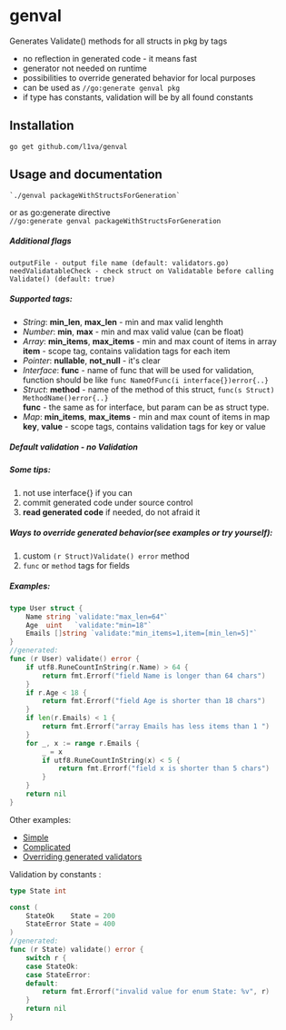 # genval
Generates Validate() methods for all structs in pkg by tags
- no reflection in generated code - it means fast  
- generator not needed on runtime
- possibilities to override generated behavior for local purposes
- can be used as `//go:generate genval pkg` 
- if type has constants, validation will be by all found constants 

Installation
------------
    go get github.com/l1va/genval

Usage and documentation
------
    `./genval packageWithStructsForGeneration` 
or as go:generate directive  
    `//go:generate genval packageWithStructsForGeneration`

##### Additional flags
    outputFile - output file name (default: validators.go)
    needValidatableCheck - check struct on Validatable before calling Validate() (default: true)

##### Supported tags:
- *String*: **min_len**, **max_len** - min and max valid lenghth 
- *Number*: **min**, **max** - min and max valid value (can be float)
- *Array*:  **min_items**, **max_items** - min and max count of items in array  
    **item** - scope tag, contains validation tags for each item
- *Pointer*: **nullable**, **not_null** - it's clear
- *Interface*: **func** - name of func that will be used for validation,  
    function should be like `func NameOfFunc(i interface{})error{..}` 
- *Struct*: **method** - name of the method of this struct, `func(s Struct) MethodName()error{..}`  
    **func** - the same as for interface, but param can be as struct type.
- *Map*: **min_items**, **max_items** - min and max count of items in map  
    **key**, **value** - scope tags, contains validation tags for key or value 

##### Default validation - no Validation    

##### Some tips:
1. not use interface{} if you can
2. commit generated code under source control
3. **read generated code** if needed, do not afraid it

##### Ways to override generated behavior(see examples or try yourself): 
1. custom `(r Struct)Validate() error` method
2. `func` or `method` tags for fields

##### Examples:
```go
type User struct {
    Name string `validate:"max_len=64"`
    Age  uint   `validate:"min=18"`
    Emails []string `validate:"min_items=1,item=[min_len=5]"`
}
//generated:
func (r User) validate() error {
    if utf8.RuneCountInString(r.Name) > 64 {
        return fmt.Errorf("field Name is longer than 64 chars")
    }
    if r.Age < 18 {
        return fmt.Errorf("field Age is shorter than 18 chars")
    }
    if len(r.Emails) < 1 {
        return fmt.Errorf("array Emails has less items than 1 ")
    }
    for _, x := range r.Emails {
        _ = x
        if utf8.RuneCountInString(x) < 5 {
            return fmt.Errorf("field x is shorter than 5 chars")
        }
    }
    return nil
}
```
Other examples:
- [Simple](https://github.com/l1va/genval/tree/master/examples/simple)
- [Complicated](https://github.com/l1va/genval/tree/master/examples/complicated)
- [Overriding generated validators](https://github.com/l1va/genval/tree/master/examples/overriding)

Validation by constants :
```go
type State int

const (
    StateOk    State = 200
    StateError State = 400
)
//generated:
func (r State) validate() error {
    switch r {
    case StateOk:
    case StateError:
    default:
        return fmt.Errorf("invalid value for enum State: %v", r)
    }
    return nil
}
```